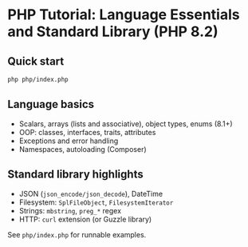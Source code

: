 # PHP Tutorial: Language Essentials and Standard Library (PHP 8.2)

## Quick start

```bash
php php/index.php
```

## Language basics

- Scalars, arrays (lists and associative), object types, enums (8.1+)
- OOP: classes, interfaces, traits, attributes
- Exceptions and error handling
- Namespaces, autoloading (Composer)

## Standard library highlights

- JSON (`json_encode/json_decode`), DateTime
- Filesystem: `SplFileObject`, `FilesystemIterator`
- Strings: `mbstring`, `preg_*` regex
- HTTP: `curl` extension (or Guzzle library)

See `php/index.php` for runnable examples.